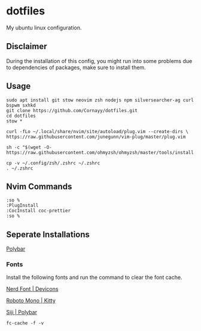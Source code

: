 # dotfiles
My ubuntu linux configuration.

## Disclaimer
During the installation of this config, you might run into some problems due to dependencies of packages, make sure to install them.

## Usage

```
sudo apt install git stow neovim zsh nodejs npm silversearcher-ag curl bspwm sxhkd
git clone https://github.com/Cornayy/dotfiles.git
cd dotfiles
stow *

curl -fLo ~/.local/share/nvim/site/autoload/plug.vim --create-dirs \
https://raw.githubusercontent.com/junegunn/vim-plug/master/plug.vim

sh -c "$(wget -O- https://raw.githubusercontent.com/ohmyzsh/ohmyzsh/master/tools/install.sh)"

cp -v ~/.config/zsh/.zshrc ~/.zshrc
. ~/.zshrc
```

## Nvim Commands
```
:so %
:PlugInstall
:CocInstall coc-prettier
:so %
```

## Seperate Installations
[Polybar](https://github.com/polybar/polybar)

### Fonts
Install the following fonts and run the command to clear the font cache.

[Nerd Font | Devicons](https://github.com/ryanoasis/nerd-fonts/blob/master/patched-fonts/3270/Medium/complete/3270-Medium%20Nerd%20Font%20Complete%20Mono.otf)

[Roboto Mono | Kitty](https://fonts.google.com/specimen/Roboto+Mono)

[Siji | Polybar](https://github.com/stark/siji)

`fc-cache -f -v`
